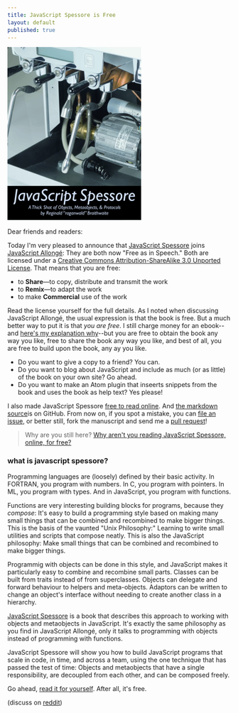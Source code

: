 ```yaml
---
title: JavaScript Spessore is Free
layout: default
published: true
---
```


[![JavaScript Spessore](/assets/images/spessore.png)](https://leanpub.com/javascript-spessore/read)

Dear friends and readers:

Today I'm very pleased to announce that [JavaScript Spessore](https://leanpub.com/javascript-spessore) joins [JavaScript Allongé](https://leanpub.com/javascript-allonge): They are both now "Free as in Speech." Both are licensed under a [Creative Commons Attribution-ShareAlike 3.0 Unported License](http://creativecommons.org/licenses/by-sa/3.0/deed.en_US). That means that you are free:

* to **Share**—to copy, distribute and transmit the work
* to **Remix**—to adapt the work
* to make **Commercial** use of the work

Read the license yourself for the full details. As I noted when discussing JavaScript Allongé, the usual expression is that the book is free. But a much better way to put it is that *you are free*. I still charge money for an ebook--and [here's my explanation why](http://braythwayt.com/2013/10/04/the-freedom-to-pay-thirty-bucks.html)--but you are free to obtain the book any way you like, free to share the book any way you like, and best of all, you are free to build upon the book, any ay you like.

* Do you want to give a copy to a friend? You can. 
* Do you want to blog about JavaScript and include as much (or as little) of the book on your own site? Go ahead.
* Do you want to make an Atom plugin that inseerts snippets from the book and uses the book as help text? Yes please!

I also made JavaScript Spessore [free to read online](https://leanpub.com/javascript-spessore/read). And [the markdown source](https://github.com/raganwald/javascript-spessore)is on GitHub. From now on, if you spot a mistake, you can [file an issue][issue], or better still, fork the manuscript and send me a [pull request][pull]!

[issue]: https://github.com/raganwald/javascript-spessore/issues
[pull]: https://github.com/raganwald/javascript-spessore/pulls

>  Why are you still here? [Why aren't you reading JavaScript Spessore, online, for free?](https://leanpub.com/javascript-spessore/read)

### what is javascript spessore?

Programming languages are (loosely) defined by their basic activity. In FORTRAN, you program with numbers. In C, you program with pointers. In ML, you program with types. And in JavaScript, you program with functions.

Functions are very interesting building blocks for programs, because they *compose*: It's easy to build a programming style based on making many small things that can be combined and recombined to make bigger things. This is the basis of the vaunted "Unix Philosophy:" Learning to write small utilities and scripts that compose neatly. This is also the JavaScript philosophy: Make small things that can be combined and recombined to make bigger things.

Programmig with objects can be done in this style, and JavaScript makes it particularly easy to combine and recombine small parts. Classes can be built from traits instead of from superclasses. Objects can delegate and forward behaviour to helpers and meta-objects. Adaptors can be written to change an object's interface without needing to create another class in a hierarchy.

[JavaScript Spessore](https://leanpub.com/javascript-spessore) is a book that describes this approach to working with objects and metaobjects in JavaScript. It's exactly the same philosophy as you find in JavaScript Allongé, only it talks to programming with objects instead of programming with functions.

JavaScript Spessore will show you how to build JavaScript programs that scale in code, in time, and across a team, using the one technique that has passed the test of time: Objects and metaobjects that have a single responsibility, are decoupled from each other, and can be composed freely.

Go ahead, [read it for yourself](https://leanpub.com/javascript-spessore/read). After all, it's free.

(discuss on [reddit](http://www.reddit.com/r/javascript/comments/2iz12t/javascript_spessore_is_free/))
